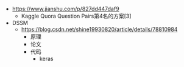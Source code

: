 + https://www.jianshu.com/p/827dd447daf9
  + Kaggle Quora Question Pairs第4名的方案[3]
+ DSSM
  + https://blog.csdn.net/shine19930820/article/details/78810984
    + 原理
    + 论文
    + 代码
      + keras

